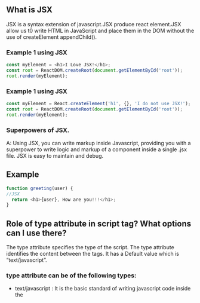 ## What is JSX
JSX is a syntax  extension of javascript.JSX produce react element.JSX allow us t0 write HTML in JavaScript and place them in the DOM without the use of createElement  appendChild().

### Example 1 using JSX

```javascript
const myElement = <h1>I Love JSX!</h1>;
const root = ReactDOM.createRoot(document.getElementById('root'));
root.render(myElement);
```

### Example 1 using JSX

```javascript
const myElement = React.createElement('h1', {}, 'I do not use JSX!');
const root = ReactDOM.createRoot(document.getElementById('root'));
root.render(myElement);
```
### Superpowers of JSX.

A: Using JSX, you can write markup inside Javascript, providing you with a superpower to write logic and markup of a component inside a single .jsx file. JSX is easy to maintain and debug.

## Example

```javascript
function greeting(user) {
//JSX
  return <h1>{user}, How are you!!!</h1>;
}
```


 ## Role of type attribute in script tag? What options can I use there?
 The type attribute specifies the type of the script. The type attribute identifies the content between the <script> and </script> tags. It has a Default value which is “text/javascript”.

### type attribute can be of the following types:
* text/javascript : It is the basic standard of writing javascript code inside the <script> tag.
### Syntax

```<script type="text/javascript"></script>```

*  **text/ecmascript** : this value indicates that the script is following the EcmaScript standards.
*  **module**: This value tells the browser that the script is a module that can import or export other files or modules inside it.
*  **text/babel**: This value indicates that the script is a babel type and required bable to transpile it.
 *  **text/typescript**: As the name suggest the script is written in TypeScript.


**{TitleComponent}** vs **{<TitleComponent/>}** vs **{<TitleComponent></TitleComponent>}** in JSX.
A: The Difference is stated below:

**{TitleComponent}**: This value describes the TitleComponent as a javascript expression or a variable. The {} can embed a javascript expression or a variable inside it.
**<TitleComponent/>** : This value represents a Component that is basically returning Some JSX value. In simple terms TitleComponent a function that is returning a JSX value. A component is written inside the < /> expression.
**<TitleComponent></TitleComponent>** : **<TitleComponent />** and **<TitleComponent></TitleComponent>** are equivalent only when **< TitleComponent />** has no child components. The opening and closing tags are created to include the child components.
Example
```javascript
<TitleComponent>
    <FirstChildComponent />
    <SecondChildComponent />
    <ThirdChildComponent />
</TitleComponent>
```